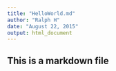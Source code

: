 ```yaml
---
title: "HelloWorld.md"
author: "Ralph H"
date: "August 22, 2015"
output: html_document
---
```

## This is a markdown file

